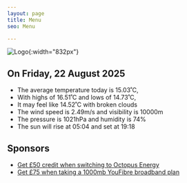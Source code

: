 ```yaml
---
layout: page
title: Menu
seo: Menu

---
```


![Logo](/images/logo.jpg){:width="832px"}

<!-- weather_marker starts -->
## On Friday, 22 August 2025

- The average temperature today is 15.03˚C,
- With highs of 16.51˚C and lows of 14.73˚C,
- It may feel like 14.52˚C with broken clouds
- The wind speed is 2.49m/s and visibility is 10000m
- The pressure is 1021hPa and humidity is 74%
- The sun will rise at 05:04 and set at 19:18

<!-- weather_marker ends -->

## Sponsors

- [Get £50 credit when switching to Octopus Energy](https://bit.ly/3oD1nnS)
- [Get £75 when taking a 1000mb YouFibre broadband plan](https://aklam.io/91zWhU?)
